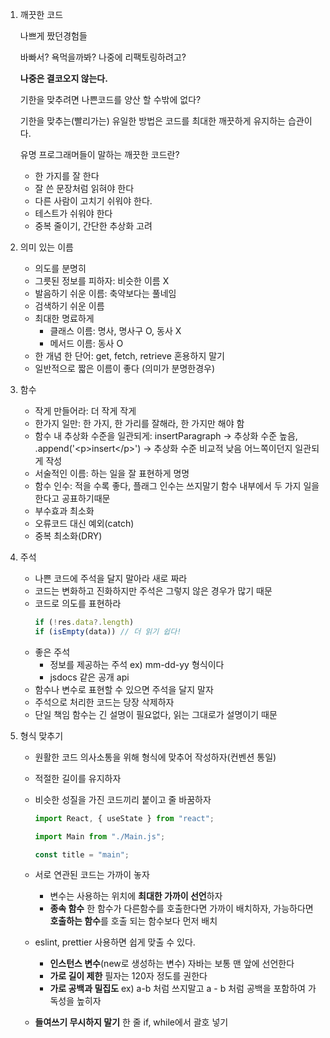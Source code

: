 1. 깨끗한 코드

   나쁘게 짰던경험들

   바빠서? 욕먹을까봐? 나중에 리팩토링하려고?

   <strong>나중은 결코오지 않는다.</strong>

   기한을 맞추려면 나쁜코드를 양산 할 수밖에 없다?

   기한을 맞추는(빨리가는) 유일한 방법은 코드를 최대한 깨끗하게 유지하는 습관이다.

   유명 프로그래머들이 말하는 깨끗한 코드란?

   - 한 가지를 잘 한다
   - 잘 쓴 문장처럼 읽혀야 한다
   - 다른 사람이 고치기 쉬워야 한다.
   - 테스트가 쉬워야 한다
   - 중복 줄이기, 간단한 추상화 고려

2. 의미 있는 이름

   - 의도를 분명히
   - 그릇된 정보를 피하자: 비슷한 이름 X
   - 발음하기 쉬운 이름: 축약보다는 풀네임
   - 검색하기 쉬운 이름
   - 최대한 명료하게
     - 클래스 이름: 명사, 명사구 O, 동사 X
     - 메서드 이름: 동사 O
   - 한 개념 한 단어: get, fetch, retrieve 혼용하지 말기
   - 일반적으로 짧은 이름이 좋다 (의미가 분명한경우)

3. 함수

   - 작게 만들어라: 더 작게 작게
   - 한가지 일만: 한 가지, 한 가리를 잘해라, 한 가지만 해야 함
   - 함수 내 추상화 수준을 일관되게: insertParagraph -> 추상화 수준 높음, .append('\<p>insert\</p>') -> 추상화 수준 비교적 낮음 어느쪽이던지 일관되게 작성
   - 서술적인 이름: 하는 일을 잘 표현하게 명명
   - 함수 인수: 적을 수록 좋다, 플래그 인수는 쓰지말기 함수 내부에서 두 가지 일을 한다고 공표하기때문
   - 부수효과 최소화
   - 오류코드 대신 예외(catch)
   - 중복 최소화(DRY)

4. 주석

   - 나쁜 코드에 주석을 달지 말아라 새로 짜라
   - 코드는 변화하고 진화하지만 주석은 그렇지 않은 경우가 많기 때문
   - 코드로 의도를 표현하라
     ```js
     if (!res.data?.length)
     if (isEmpty(data)) // 더 읽기 쉽다!
     ```
   - 좋은 주석
     - 정보를 제공하는 주석 ex) mm-dd-yy 형식이다
     - jsdocs 같은 공개 api
   - 함수나 변수로 표현할 수 있으면 주석을 달지 말자
   - 주석으로 처리한 코드는 당장 삭제하자
   - 단일 책임 함수는 긴 설명이 필요없다, 읽는 그대로가 설명이기 때문

5. 형식 맞추기

   - 원활한 코드 의사소통을 위해 형식에 맞추어 작성하자(컨벤션 통일)
   - 적절한 길이를 유지하자
   - 비슷한 성질을 가진 코드끼리 붙이고 줄 바꿈하자

     ```js
     import React, { useState } from "react";

     import Main from "./Main.js";

     const title = "main";
     ```

   - 서로 연관된 코드는 가까이 놓자

     - 변수는 사용하는 위치에 **최대한 가까이 선언**하자
     - **종속 함수** 한 함수가 다른함수를 호출한다면 가까이 배치하자, 가능하다면 **호출하는 함수**를 호출 되는 함수보다 먼저 배치

   - eslint, prettier 사용하면 쉽게 맞출 수 있다.

     - **인스턴스 변수**(new로 생성하는 변수) 자바는 보통 맨 앞에 선언한다
     - **가로 길이 제한** 필자는 120자 정도를 권한다
     - **가로 공백과 밀집도** ex) a-b 처럼 쓰지말고 a - b 처럼 공백을 포함하여 가독성을 높히자

   - **들여쓰기 무시하지 말기** 한 줄 if, while에서 괄호 넣기
